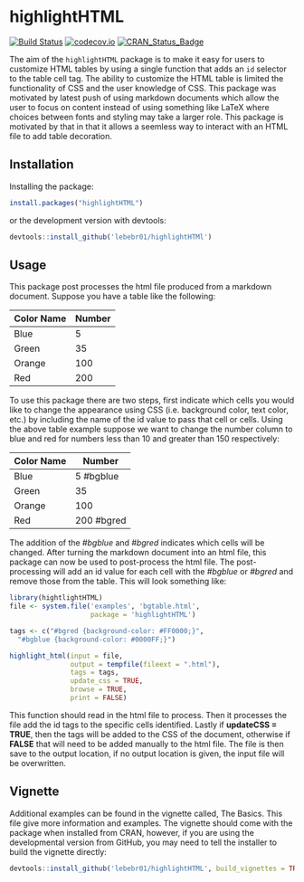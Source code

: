 # highlightHTML

[![Build Status](https://travis-ci.org/lebebr01/highlightHTML.svg?branch=master)](https://travis-ci.org/lebebr01/highlightHTML)
[![codecov.io](https://codecov.io/github/lebebr01/highlightHTML/coverage.svg?branch=master)](https://codecov.io/github/lebebr01/highlightHTML?branch=master)
[![CRAN_Status_Badge](http://www.r-pkg.org/badges/version/highlightHTML)](http://cran.r-project.org/package=highlightHTML)

The aim of the `highlightHTML` package is to make it easy for users to customize HTML tables by using a single function that adds an `id` selector to the table cell tag.  The ability to customize the HTML table is limited the functionality of CSS and the user knowledge of CSS.   This package was motivated by latest push of using markdown documents which allow the user to focus on content instead of using something like LaTeX where choices between fonts and styling may take a larger role.  This package is motivated by that in that it allows a seemless way to interact with an HTML file to add table decoration.

## Installation 
Installing the package:

```r
install.packages("highlightHTML")
```

or the development version with devtools:

```r
devtools::install_github('lebebr01/highlightHTMl')
```



## Usage

This package post processes the html file produced from a markdown document.  Suppose you have a table like the following:

Color Name | Number
----------- | ------------
Blue | 5
Green | 35
Orange | 100
Red | 200

To use this package there are two steps, first indicate which cells you would like to change the appearance using CSS (i.e. background color, text color, etc.) by including the name of the id value to pass that cell or cells.  Using the above table example suppose we want to change the number column to blue and red for numbers less than 10 and greater than 150 respectively:

Color Name | Number
----------- | ------------
Blue | 5 #bgblue
Green | 35
Orange | 100
Red | 200 #bgred

The addition of the *#bgblue* and *#bgred* indicates which cells will be changed.  After turning the markdown document into an html file, this package can now be used to post-process the html file.  The post-processing will add an id value for each cell with the *#bgblue* or *#bgred* and remove those from the table.  This will look something like:


```r
library(hightlightHTML)
file <- system.file('examples', 'bgtable.html', 
                    package = 'highlightHTML')

tags <- c("#bgred {background-color: #FF0000;}", 
  "#bgblue {background-color: #0000FF;}")

highlight_html(input = file, 
               output = tempfile(fileext = ".html"), 
               tags = tags,
               update_css = TRUE, 
               browse = TRUE,
               print = FALSE)
```

This function should read in the html file to process.  Then it processes the file add the id tags to the specific cells identified.  Lastly if **updateCSS = TRUE**, then the tags will be added to the CSS of the document, otherwise if **FALSE** that will need to be added manually to the html file.  The file is then save to the output location, if no output location is given, the input file will be overwritten.

## Vignette
Additional examples can be found in the vignette called, The Basics. This file give more information and examples. The vignette should come with the package when installed from CRAN, however, if you are using the developmental version from GitHub, you may need to tell the installer to build the vignette directly:


```r
devtools::install_github('lebebr01/highlightHTML', build_vignettes = TRUE)
```

